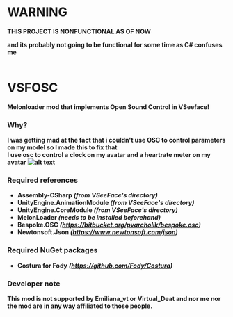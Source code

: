 # WARNING
<b>THIS PROJECT IS NONFUNCTIONAL AS OF NOW<b/>

and its probably not going to be functional for some time as C# confuses me
<br />
<br />
# VSFOSC
Melonloader mod that implements Open Sound Control in VSeeface!

### Why?
I was getting mad at the fact that i couldn't use OSC to control parameters on my model so I made this to fix that
<br />
I use osc to control a clock on my avatar and a heartrate meter on my avatar
![alt text](https://smuffy.nekoweb.org/EYE.png)

### Required references
- Assembly-CSharp *(from VSeeFace's directory)*
- UnityEngine.AnimationModule *(from VSeeFace's directory)*
- UnityEngine.CoreModule *(from VSeeFace's directory)*
- MelonLoader *(needs to be installed beforehand)*
- Bespoke.OSC *(https://bitbucket.org/pvarcholik/bespoke.osc)*
- Newtonsoft.Json *(https://www.newtonsoft.com/json)*

### Required NuGet packages
- Costura for Fody *(https://github.com/Fody/Costura)*

### Developer note
This mod is not supported by Emiliana_vt or Virtual_Deat and nor me nor the mod are in any way affiliated to those people.
